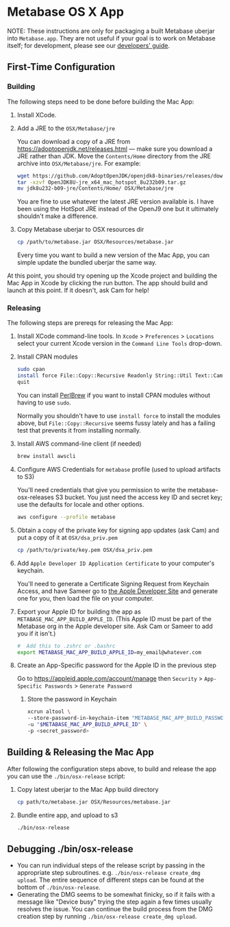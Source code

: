 # Metabase OS X App

NOTE: These instructions are only for packaging a built Metabase uberjar into `Metabase.app`. They are not useful if your goal is to work on Metabase itself; for development, please see
our [developers' guide](developers-guide.md).

## First-Time Configuration

### Building

The following steps need to be done before building the Mac App:

1.  Install XCode.

1.  Add a JRE to the `OSX/Metabase/jre`

    You can download a copy of a JRE from https://adoptopenjdk.net/releases.html — make sure you download a JRE rather than JDK. Move the `Contents/Home` directory from the JRE archive into `OSX/Metabase/jre`. For example:

    ```bash
    wget https://github.com/AdoptOpenJDK/openjdk8-binaries/releases/download/jdk8u232-b09/OpenJDK8U-jre_x64_mac_hotspot_8u232b09.tar.gz
    tar -xzvf OpenJDK8U-jre_x64_mac_hotspot_8u232b09.tar.gz
    mv jdk8u232-b09-jre/Contents/Home/ OSX/Metabase/jre
    ```

    You are fine to use whatever the latest JRE version available is. I have been using the HotSpot JRE instead of the OpenJ9 one but it ultimately shouldn't make a difference.    
    
1.  Copy Metabase uberjar to OSX resources dir

    ```bash
    cp /path/to/metabase.jar OSX/Resources/metabase.jar
    ```
    
    Every time you want to build a new version of the Mac App, you can simple update the bundled uberjar the same way.
        
At this point, you should try opening up the Xcode project and building the Mac App in Xcode by clicking the run button. The app should build and launch at this point. If it doesn't, ask Cam for help!

### Releasing

The following steps are prereqs for releasing the Mac App:


1.  Install XCode command-line tools. In `Xcode` > `Preferences` > `Locations` select your current Xcode version in the `Command Line Tools` drop-down.

1.  Install CPAN modules

    ```bash
    sudo cpan
    install force File::Copy::Recursive Readonly String::Util Text::Caml JSON
    quit
    ```

    You can install [PerlBrew](https://perlbrew.pl/) if you want to install CPAN modules without having to use `sudo`.

    Normally you shouldn't have to use `install force` to install the modules above, but `File::Copy::Recursive` seems fussy lately and has a failing test that prevents it from installing normally.

1.  Install AWS command-line client (if needed)

    ```bash
    brew install awscli
    ```
    
1.  Configure AWS Credentials for `metabase` profile (used to upload artifacts to S3)    

    You'll need credentials that give you permission to write the metabase-osx-releases S3 bucket.
    You just need the access key ID and secret key; use the defaults for locale and other options.
    
    ```bash
    aws configure --profile metabase
    ```
    
1.  Obtain a copy of the private key for signing app updates (ask Cam) and put a copy of it at `OSX/dsa_priv.pem`

    ```bash
    cp /path/to/private/key.pem OSX/dsa_priv.pem
    ```
    
1.  Add `Apple Developer ID Application Certificate` to your computer's keychain.

    You'll need to generate a Certificate Signing Request from Keychain Access, and have Sameer go to [the Apple Developer Site](https://developer.apple.com/account/mac/certificate/) and generate one for you, then load the file on your computer.
    
1.  Export your Apple ID for building the app as `METABASE_MAC_APP_BUILD_APPLE_ID`. (This Apple ID must be part of the Metabase org in the Apple developer site. Ask Cam or Sameer to add you if it isn't.)
     
    ```bash
    #  Add this to .zshrc or .bashrc
    export METABASE_MAC_APP_BUILD_APPLE_ID=my_email@whatever.com
    ```        

1.  Create an App-Specific password for the Apple ID in the previous step

     Go to https://appleid.apple.com/account/manage then `Security` > `App-Specific Passwords` > `Generate Password`
        
    1.  Store the password in Keychain
    
        ```bash
        xcrun altool \
        --store-password-in-keychain-item "METABASE_MAC_APP_BUILD_PASSWORD" \
        -u "$METABASE_MAC_APP_BUILD_APPLE_ID" \
        -p <secret_password>
        ```
      
## Building & Releasing the Mac App
        
After following the configuration steps above, to build and release the app you can use the `./bin/osx-release` script:

1. Copy latest uberjar to the Mac App build directory

    ```bash
    cp path/to/metabase.jar OSX/Resources/metabase.jar
    ```
    
1. Bundle entire app, and upload to s3

    ```bash
    ./bin/osx-release
    ```

## Debugging ./bin/osx-release

*  You can run individual steps of the release script by passing in the appropriate step subroutines. e.g. `./bin/osx-release create_dmg upload`.
   The entire sequence of different steps can be found at the bottom of `./bin/osx-release`.
*  Generating the DMG seems to be somewhat finicky, so if it fails with a message like "Device busy" trying the step again a few times usually resolves the issue.
   You can continue the build process from the DMG creation step by running `./bin/osx-release create_dmg upload`.
